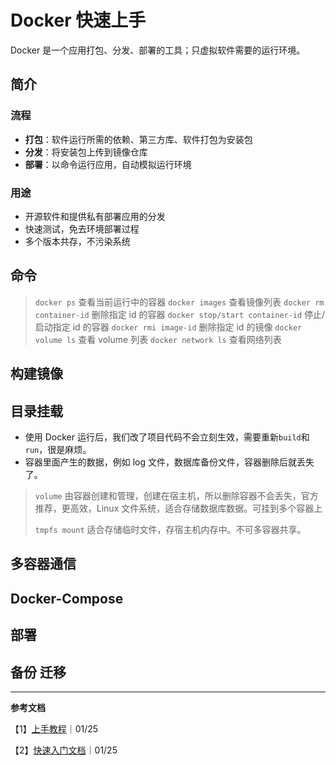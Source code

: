 # Docker 快速上手


Docker 是一个应用打包、分发、部署的工具；只虚拟软件需要的运行环境。

<!--more-->

## 简介

### 流程

- **打包**：软件运行所需的依赖、第三方库、软件打包为安装包
- **分发**：将安装包上传到镜像仓库
- **部署**：以命令运行应用，自动模拟运行环境

### 用途

- 开源软件和提供私有部署应用的分发
- 快速测试，免去环境部署过程
- 多个版本共存，不污染系统

## 命令

>`docker ps` 查看当前运行中的容器
>`docker images` 查看镜像列表
>`docker rm container-id` 删除指定 id 的容器
>`docker stop/start container-id` 停止/启动指定 id 的容器
>`docker rmi image-id` 删除指定 id 的镜像
>`docker volume ls` 查看 volume 列表
>`docker network ls` 查看网络列表

## 构建镜像

## 目录挂载

- 使用 Docker 运行后，我们改了项目代码不会立刻生效，需要重新`build`和`run`，很是麻烦。
- 容器里面产生的数据，例如 log 文件，数据库备份文件，容器删除后就丢失了。

> `volume` 由容器创建和管理，创建在宿主机，所以删除容器不会丢失，官方推荐，更高效，Linux 文件系统，适合存储数据库数据。可挂到多个容器上
>
> `tmpfs mount` 适合存储临时文件，存宿主机内存中。不可多容器共享。

## 多容器通信

## Docker-Compose

## 部署

## 备份 迁移

-----

**参考文档**

【1】[上手教程](https://www.bilibili.com/video/BV11L411g7U1)｜01/25

【2】[快速入门文档](https://docker.easydoc.net/doc/81170005/cCewZWoN/lTKfePfP)｜01/25

